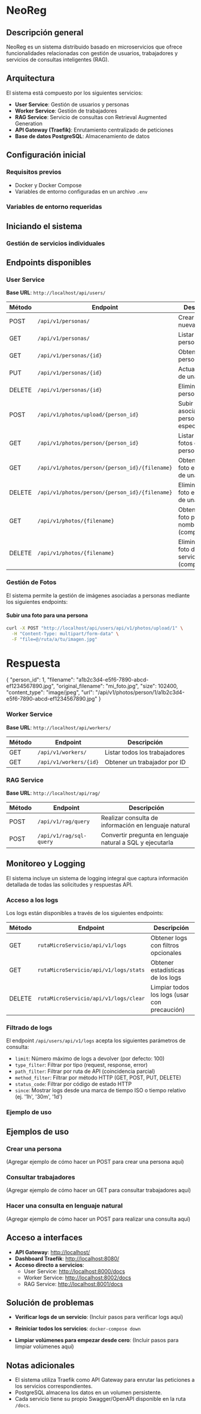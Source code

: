 # NeoReg

## Descripción general

NeoReg es un sistema distribuido basado en microservicios que ofrece funcionalidades relacionadas con gestión de usuarios, trabajadores y servicios de consultas inteligentes (RAG).

## Arquitectura

El sistema está compuesto por los siguientes servicios:

- **User Service**: Gestión de usuarios y personas
- **Worker Service**: Gestión de trabajadores
- **RAG Service**: Servicio de consultas con Retrieval Augmented Generation
- **API Gateway (Traefik)**: Enrutamiento centralizado de peticiones
- **Base de datos PostgreSQL**: Almacenamiento de datos

## Configuración inicial

### Requisitos previos

- Docker y Docker Compose
- Variables de entorno configuradas en un archivo `.env`

### Variables de entorno requeridas

## Iniciando el sistema

### Gestión de servicios individuales

## Endpoints disponibles

### User Service

**Base URL**: `http://localhost/api/users/`

| Método | Endpoint                                       | Descripción                                      |
| ------ | ---------------------------------------------- | ------------------------------------------------ |
| POST   | `/api/v1/personas/`                            | Crear una nueva persona                          |
| GET    | `/api/v1/personas/`                            | Listar todas las personas                        |
| GET    | `/api/v1/personas/{id}`                        | Obtener una persona por ID                       |
| PUT    | `/api/v1/personas/{id}`                        | Actualizar datos de una persona                  |
| DELETE | `/api/v1/personas/{id}`                        | Eliminar una persona                             |
| POST   | `/api/v1/photos/upload/{person_id}`            | Subir una foto asociada a una persona específica |
| GET    | `/api/v1/photos/person/{person_id}`            | Listar todas las fotos de una persona            |
| GET    | `/api/v1/photos/person/{person_id}/{filename}` | Obtener una foto específica de una persona       |
| DELETE | `/api/v1/photos/person/{person_id}/{filename}` | Eliminar una foto específica de una persona      |
| GET    | `/api/v1/photos/{filename}`                    | Obtener una foto por su nombre (compatibilidad)  |
| DELETE | `/api/v1/photos/{filename}`                    | Eliminar una foto del servidor (compatibilidad)  |

### Gestión de Fotos

El sistema permite la gestión de imágenes asociadas a personas mediante los siguientes endpoints:

#### Subir una foto para una persona

```bash
curl -X POST "http://localhost/api/users/api/v1/photos/upload/1" \
  -H "Content-Type: multipart/form-data" \
  -F "file=@/ruta/a/tu/imagen.jpg"
```

# Respuesta

{
"person_id": 1,
"filename": "a1b2c3d4-e5f6-7890-abcd-ef1234567890.jpg",
"original_filename": "mi_foto.jpg",
"size": 102400,
"content_type": "image/jpeg",
"url": "/api/v1/photos/person/1/a1b2c3d4-e5f6-7890-abcd-ef1234567890.jpg"
}

### Worker Service

**Base URL**: `http://localhost/api/workers/`

| Método | Endpoint               | Descripción                   |
| ------ | ---------------------- | ----------------------------- |
| GET    | `/api/v1/workers/`     | Listar todos los trabajadores |
| GET    | `/api/v1/workers/{id}` | Obtener un trabajador por ID  |

### RAG Service

**Base URL**: `http://localhost/api/rag/`

| Método | Endpoint                | Descripción                                               |
| ------ | ----------------------- | --------------------------------------------------------- |
| POST   | `/api/v1/rag/query`     | Realizar consulta de información en lenguaje natural      |
| POST   | `/api/v1/rag/sql-query` | Convertir pregunta en lenguaje natural a SQL y ejecutarla |

## Monitoreo y Logging

El sistema incluye un sistema de logging integral que captura información detallada de todas las solicitudes y respuestas API.

### Acceso a los logs

Los logs están disponibles a través de los siguientes endpoints:

| Método | Endpoint                              | Descripción                                  |
| ------ | ------------------------------------- | -------------------------------------------- |
| GET    | `rutaMicroServicio/api/v1/logs`       | Obtener logs con filtros opcionales          |
| GET    | `rutaMicroServicio/api/v1/logs/stats` | Obtener estadísticas de los logs             |
| DELETE | `rutaMicroServicio/api/v1/logs/clear` | Limpiar todos los logs (usar con precaución) |

### Filtrado de logs

El endpoint `/api/users/api/v1/logs` acepta los siguientes parámetros de consulta:

- `limit`: Número máximo de logs a devolver (por defecto: 100)
- `type_filter`: Filtrar por tipo (request, response, error)
- `path_filter`: Filtrar por ruta de API (coincidencia parcial)
- `method_filter`: Filtrar por método HTTP (GET, POST, PUT, DELETE)
- `status_code`: Filtrar por código de estado HTTP
- `since`: Mostrar logs desde una marca de tiempo ISO o tiempo relativo (ej. '1h', '30m', '1d')

### Ejemplo de uso

## Ejemplos de uso

### Crear una persona

(Agregar ejemplo de cómo hacer un POST para crear una persona aquí)

### Consultar trabajadores

(Agregar ejemplo de cómo hacer un GET para consultar trabajadores aquí)

### Hacer una consulta en lenguaje natural

(Agregar ejemplo de cómo hacer un POST para realizar una consulta aquí)

## Acceso a interfaces

- **API Gateway**: [http://localhost/](http://localhost/)
- **Dashboard Traefik**: [http://localhost:8080/](http://localhost:8080/)
- **Acceso directo a servicios**:
  - User Service: [http://localhost:8000/docs](http://localhost:8000/docs)
  - Worker Service: [http://localhost:8002/docs](http://localhost:8002/docs)
  - RAG Service: [http://localhost:8001/docs](http://localhost:8001/docs)

## Solución de problemas

- **Verificar logs de un servicio**:
  (Incluir pasos para verificar logs aquí)

- **Reiniciar todos los servicios**:
  `docker-compose down`

- **Limpiar volúmenes para empezar desde cero**:
  (Incluir pasos para limpiar volúmenes aquí)

## Notas adicionales

- El sistema utiliza Traefik como API Gateway para enrutar las peticiones a los servicios correspondientes.
- PostgreSQL almacena los datos en un volumen persistente.
- Cada servicio tiene su propio Swagger/OpenAPI disponible en la ruta `/docs`.
